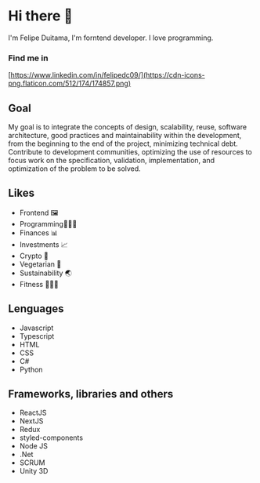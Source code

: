# Hi there 👋
I'm Felipe Duitama, I'm forntend developer. I love programming.

### Find me in
[https://www.linkedin.com/in/felipedc09/](https://cdn-icons-png.flaticon.com/512/174/174857.png)

## Goal
My goal is to integrate the concepts of design, scalability, reuse, software architecture, good practices and maintainability within the development, from the beginning to the end of the project, minimizing technical debt. Contribute to development communities, optimizing the use of resources to focus work on the specification, validation, implementation, and optimization of the problem to be solved.

## Likes
- Frontend 🖼
- Programming🧑🏽‍💻
- Finances 📊
- Investments 📈
- Crypto 🔐
- Vegetarian 🌱 
- Sustainability 🌏
- Fitness 🏃🏻‍♀️

## Lenguages
- Javascript
- Typescript
- HTML
- CSS
- C#
- Python

## Frameworks, libraries and others
- ReactJS
- NextJS
- Redux
- styled-components
- Node JS
- .Net
- SCRUM
- Unity 3D

<!--
**felipedc09/felipedc09** is a ✨ _special_ ✨ repository because its `README.md` (this file) appears on your GitHub profile.

Here are some ideas to get you started:

- 🔭 I’m currently working on ...
- 🌱 I’m currently learning ...
- 👯 I’m looking to collaborate on ...
- 🤔 I’m looking for help with ...
- 💬 Ask me about ...
- 📫 How to reach me: ...
- 😄 Pronouns: ...
- ⚡ Fun fact: ...
-->
